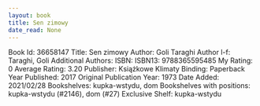 ```yaml
---
layout: book
title: Sen zimowy
date_read: None
---
```


Book Id: 36658147
Title: Sen zimowy
Author: Goli Taraghi
Author l-f: Taraghi, Goli
Additional Authors: 
ISBN: 
ISBN13: 9788365595485
My Rating: 0
Average Rating: 3.20
Publisher: Książkowe Klimaty
Binding: Paperback
Year Published: 2017
Original Publication Year: 1973
Date Added: 2021/02/28
Bookshelves: kupka-wstydu, dom
Bookshelves with positions: kupka-wstydu (#2146), dom (#27)
Exclusive Shelf: kupka-wstydu

